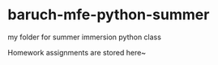 # baruch-mfe-python-summer
my folder for summer immersion python class

Homework assignments are stored here~
